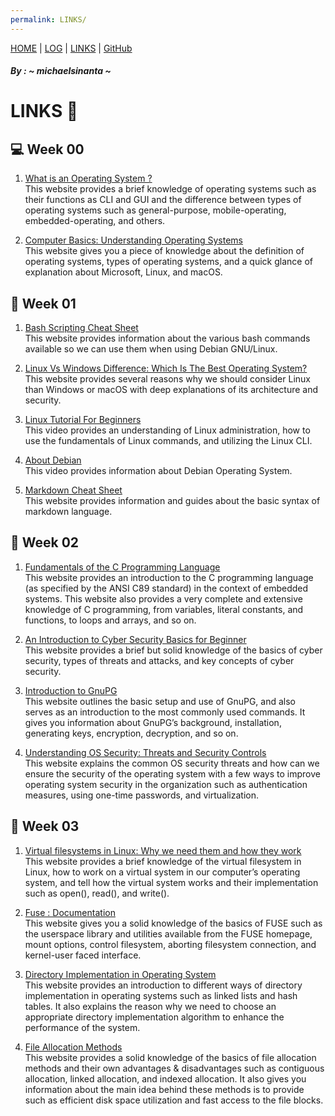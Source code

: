 ```yaml
---
permalink: LINKS/
---
```

[HOME](https://michaelsinanta.github.io/os222/) | [LOG](TXT/mylog.txt) | [LINKS](https://michaelsinanta.github.io/os222/LINKS/) | [GitHub](https://github.com/michaelsinanta/os222)
##### By : ~ michaelsinanta ~
# LINKS 🔗

## 💻 Week 00

1. [What is an Operating System ?](https://www.techtarget.com/whatis/definition/operating-system-OS)<br>
    This website provides a brief knowledge of operating systems such as their functions as CLI and GUI and the difference between types of operating systems such as general-purpose, mobile-operating, embedded-operating, and others.

2. [Computer Basics: Understanding Operating Systems](https://edu.gcfglobal.org/en/computerbasics/understanding-operating-systems/1/)<br>
    This website gives you a piece of knowledge about the definition of operating systems, types of operating systems, and a quick glance of explanation about Microsoft, Linux, and macOS.

## 💽 Week 01

1. [Bash Scripting Cheat Sheet](https://devhints.io/bash)<br>
    This website provides information about the various bash commands available so we can use them when using Debian GNU/Linux.
 
2. [Linux Vs Windows Difference: Which Is The Best Operating System?](https://www.softwaretestinghelp.com/linux-vs-windows/)<br>
    This website provides several reasons why we should consider Linux than Windows or macOS with deep explanations of its architecture and security.
 
3. [Linux Tutorial For Beginners](https://youtu.be/v_1zB2WNN14)<br>
    This video provides an understanding of Linux administration, how to use the fundamentals of Linux commands, and utilizing the Linux CLI.
 
4. [About Debian](https://www.debian.org/intro/about)<br>
    This video provides information about Debian Operating System.
 
5. [Markdown Cheat Sheet](https://www.markdownguide.org/cheat-sheet/)<br>
    This website provides information and guides about the basic syntax of markdown language.

## 🔐 Week 02

1. [Fundamentals of the C Programming Language](https://microchipdeveloper.com/tls2101:start)<br>
    This website provides an introduction to the C programming language (as specified by the ANSI C89 standard) in the context of embedded systems. This website also provides a very complete and extensive knowledge of C programming, from variables, literal constants, and functions, to loops and arrays, and so on.

2. [An Introduction to Cyber Security Basics for Beginner](https://geekflare.com/understanding-cybersecurity/)<br>
    This website provides a brief but solid knowledge of the basics of cyber security, types of threats and attacks, and key concepts of cyber security.

3. [Introduction to GnuPG](https://ianatkinson.net/computing/gnupg.htm)<br>
    This website outlines the basic setup and use of GnuPG, and also serves as an introduction to the most commonly used commands. It gives you information about GnuPG’s background, installation, generating keys, encryption, decryption, and so on.

4. [Understanding OS Security: Threats and Security Controls](https://www.hysolate.com/learn/sandboxing/understanding-os-security-threats-and-security-controls/)<br>
    This website explains the common OS security threats and how can we ensure the security of the operating system with a few ways to improve operating system security in the organization such as authentication measures, using one-time passwords, and virtualization.

## 📁 Week 03

1. [Virtual filesystems in Linux: Why we need them and how they work](https://opensource.com/article/19/3/virtual-filesystems-linux)<br>
    This website provides a brief knowledge of the virtual filesystem in Linux, how to work on a virtual system in our computer’s operating system, and tell how the virtual system works and their implementation such as open(), read(), and write().

2. [Fuse : Documentation](https://www.kernel.org/doc/html/latest/filesystems/fuse.html)<br>
    This website gives you a solid knowledge of the basics of FUSE such as the userspace library and utilities available from the FUSE homepage, mount options, control filesystem, aborting filesystem connection, and kernel-user faced interface.

3. [Directory Implementation in Operating System](https://www.geeksforgeeks.org/directory-implementation-in-operating-system/)<br>
    This website provides an introduction to different ways of directory implementation in operating systems such as linked lists and hash tables. It also explains the reason why we need to choose an appropriate directory implementation algorithm to enhance the performance of the system.

4. [File Allocation Methods](https://www.geeksforgeeks.org/file-allocation-methods/)<br>
    This website provides a solid knowledge of the basics of file allocation methods and their own advantages & disadvantages such as contiguous allocation, linked allocation, and indexed allocation. It also gives you information about the main idea behind these methods is to provide such as efficient disk space utilization and fast access to the file blocks.